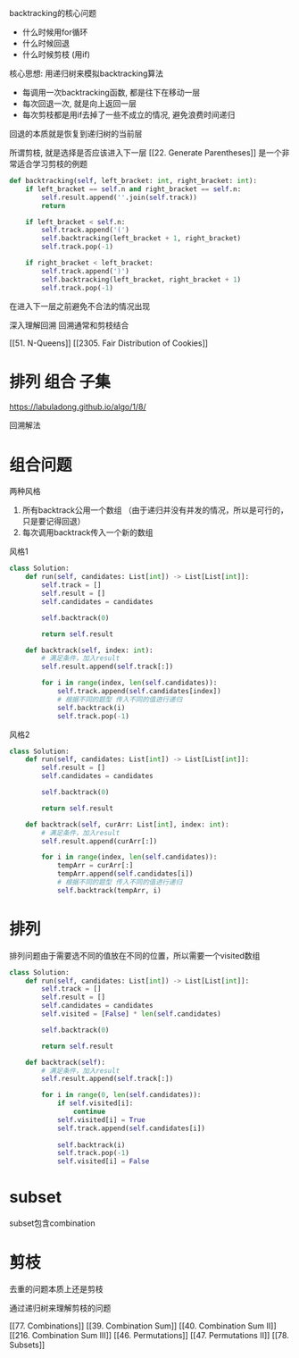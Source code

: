 
backtracking的核心问题
- 什么时候用for循环
- 什么时候回退 
- 什么时候剪枝 (用if)

核心思想: 用递归树来模拟backtracking算法
- 每调用一次backtracking函数, 都是往下在移动一层
- 每次回退一次, 就是向上返回一层
- 每次剪枝都是用if去掉了一些不成立的情况, 避免浪费时间递归


回退的本质就是恢复到递归树的当前层


所谓剪枝, 就是选择是否应该进入下一层
[[22. Generate Parentheses]] 是一个非常适合学习剪枝的例题
```python
def backtracking(self, left_bracket: int, right_bracket: int):
	if left_bracket == self.n and right_bracket == self.n:
		self.result.append(''.join(self.track))
		return

	if left_bracket < self.n:
		self.track.append('(')
		self.backtracking(left_bracket + 1, right_bracket)
		self.track.pop(-1)

	if right_bracket < left_bracket:
		self.track.append(')')
		self.backtracking(left_bracket, right_bracket + 1)
		self.track.pop(-1)
```
在进入下一层之前避免不合法的情况出现



深入理解回溯
回溯通常和剪枝结合


[[51. N-Queens]]
[[2305. Fair Distribution of Cookies]]





# 排列 组合 子集
https://labuladong.github.io/algo/1/8/

回溯解法

# 组合问题

两种风格

1. 所有backtrack公用一个数组 （由于递归并没有并发的情况，所以是可行的，只是要记得回退）
2. 每次调用backtrack传入一个新的数组

风格1

```python
class Solution:
    def run(self, candidates: List[int]) -> List[List[int]]:
        self.track = []
        self.result = []
        self.candidates = candidates

        self.backtrack(0)

        return self.result 

    def backtrack(self, index: int):
        # 满足条件，加入result
        self.result.append(self.track[:])

        for i in range(index, len(self.candidates)):
            self.track.append(self.candidates[index])
            # 根据不同的题型 传入不同的值进行递归
            self.backtrack(i)
            self.track.pop(-1)
```

风格2

```python
class Solution:
    def run(self, candidates: List[int]) -> List[List[int]]:
        self.result = []
        self.candidates = candidates

        self.backtrack(0)

        return self.result 

    def backtrack(self, curArr: List[int], index: int):
        # 满足条件，加入result
        self.result.append(curArr[:])

        for i in range(index, len(self.candidates)):
            tempArr = curArr[:]
            tempArr.append(self.candidates[i])
            # 根据不同的题型 传入不同的值进行递归
            self.backtrack(tempArr, i)
```

# 排列

排列问题由于需要选不同的值放在不同的位置，所以需要一个visited数组

```python
class Solution:
    def run(self, candidates: List[int]) -> List[List[int]]:
        self.track = []
        self.result = []
        self.candidates = candidates
        self.visited = [False] * len(self.candidates)

        self.backtrack(0)

        return self.result 

    def backtrack(self):
        # 满足条件，加入result
        self.result.append(self.track[:])

        for i in range(0, len(self.candidates)):
            if self.visited[i]:
                continue
            self.visited[i] = True
            self.track.append(self.candidates[i])
        
            self.backtrack(i)
            self.track.pop(-1)
            self.visited[i] = False
```

# subset

subset包含combination

# 剪枝

去重的问题本质上还是剪枝

通过递归树来理解剪枝的问题


[[77. Combinations]]
[[39. Combination Sum]]
[[40. Combination Sum II]]
[[216. Combination Sum III]]
[[46. Permutations]]
[[47. Permutations II]]
[[78. Subsets]]
